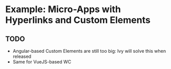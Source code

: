# Example: Micro-Apps with Hyperlinks and Custom Elements

## TODO
- Angular-based Custom Elements are still too big: Ivy will solve this when released
- Same for VueJS-based WC
